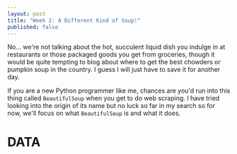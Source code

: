 ```yaml
---
layout: post
title: "Week 2: A Different Kind of Soup!"
published: false
---
```


No... we're not talking about the hot, succulent liquid dish you indulge in at restaurants or those packaged goods you get from 
groceries, though it would be quite tempting to blog about where to get the best chowders or pumpkin soup in the country. I guess 
I will just have to save it for another day.

If you are a new Python programmer like me, chances are you'd run into this thing called ``BeautifulSoup`` when you get to do web
scraping. I have tried looking into the origin of its name but no luck so far in my search so for now, we'll focus on what
``BeautifulSoup`` is and what it does.

**DATA**
======

